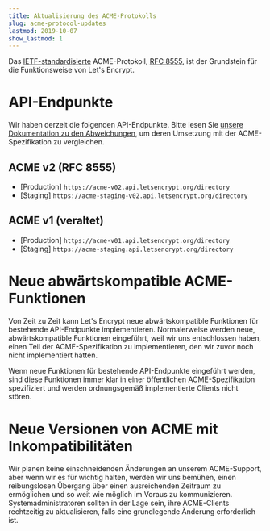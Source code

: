 ```yaml
---
title: Aktualisierung des ACME-Protokolls
slug: acme-protocol-updates
lastmod: 2019-10-07
show_lastmod: 1
---
```



Das [IETF-standardisierte](https://letsencrypt.org/2019/03/11/acme-protocol-ietf-standard.html) ACME-Protokoll, [RFC 8555](https://datatracker.ietf.org/doc/rfc8555/), ist der Grundstein für die Funktionsweise von Let's Encrypt.

# API-Endpunkte

Wir haben derzeit die folgenden API-Endpunkte. Bitte lesen Sie [unsere Dokumentation zu den Abweichungen](https://github.com/letsencrypt/boulder/blob/master/docs/acme-divergences.md), um deren Umsetzung mit der ACME-Spezifikation zu vergleichen.

## ACME v2 (RFC 8555)

* [Production] `https://acme-v02.api.letsencrypt.org/directory`
* [Staging] `https://acme-staging-v02.api.letsencrypt.org/directory`

## ACME v1 (veraltet)

* [Production] `https://acme-v01.api.letsencrypt.org/directory`
* [Staging] `https://acme-staging.api.letsencrypt.org/directory`

# Neue abwärtskompatible ACME-Funktionen

Von Zeit zu Zeit kann Let's Encrypt neue abwärtskompatible Funktionen für bestehende API-Endpunkte implementieren. Normalerweise werden neue, abwärtskompatible Funktionen eingeführt, weil wir uns entschlossen haben, einen Teil der ACME-Spezifikation zu implementieren, den wir zuvor noch nicht implementiert hatten.

Wenn neue Funktionen für bestehende API-Endpunkte eingeführt werden, sind diese Funktionen immer klar in einer öffentlichen ACME-Spezifikation spezifiziert und werden ordnungsgemäß implementierte Clients nicht stören.

# Neue Versionen von ACME mit Inkompatibilitäten

Wir planen keine einschneidenden Änderungen an unserem ACME-Support, aber wenn wir es für wichtig halten, werden wir uns bemühen, einen reibungslosen Übergang über einen ausreichenden Zeitraum zu ermöglichen und so weit wie möglich im Voraus zu kommunizieren. Systemadministratoren sollten in der Lage sein, ihre ACME-Clients rechtzeitig zu aktualisieren, falls eine grundlegende Änderung erforderlich ist.
